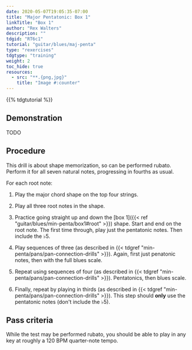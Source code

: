 ```yaml
---
date: 2020-05-07T19:05:35-07:00
title: "Major Pentatonic: Box 1"
linkTitle: "Box 1"
author: "Rex Walters"
description: ""
tdgid: "RT6c1"
tutorial: "guitar/blues/maj-penta"
type: "rexercises"
tdgtype: "training"
weight: 2
toc_hide: true
resources:
  - src: "**.{png,jpg}"
    title: "Image #:counter"
---
```


{{% tdgtutorial %}}

## Demonstration

TODO

## Procedure

This drill is about shape memorization, so can be performed rubato. Perform it
for all seven natural notes, progressing in fourths as usual.

For each root note:

1. Play the major chord shape on the top four strings.

2. Play all three root notes in the shape.

3. Practice going straight up and down the [box 1]({{< ref
   "guitar/blues/min-penta/box1#root" >}}) shape. Start and end on the root
   note. The first time through, play just the pentatonic notes. Then include
   the &flat;5.
   
4. Play sequences of three (as described in {{< tdgref
   "min-penta/pans/pan-connection-drills" >}}). Again, first just penatonic
   notes, then with the full blues scale.

5. Repeat using sequences of four (as described in {{< tdgref
   "min-penta/pans/pan-connection-drills" >}}). Pentatonics, then blues scale.

6. Finally, repeat by playing in thirds (as described in {{< tdgref
   "min-penta/pans/pan-connection-drills" >}}). This step should **only** use the
   pentatonic notes (don't include the &flat;5).

## Pass criteria

While the test may be performed rubato, you should be able to play in any key at
roughly a 120 BPM quarter-note tempo.
